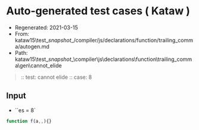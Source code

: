 # Auto-generated test cases ( Kataw )
- Regenerated: 2021-03-15
- From: kataw15\test\__snapshot__/compiler/js/declarations/function/trailing_comma/autogen.md
- Path: kataw15\test\__snapshot__\compiler\js\declarations\function\trailing_comma\gen\cannot_elide
> :: test: cannot elide
> :: case: 8
## Input
- ``es = 8`

`````js
function f(a,,){}
`````
